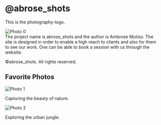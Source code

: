 <!DOCTYPE html>
<html>
    <head>
        <meta charset="utf-8">
        <meta name="viewport" content="width=device-width">
        <link rel="stylesheet" href="index.css">
        <title>Photographic site</title>
    </head>
    <body>
        <h1>@abrose_shots</h1>
        <div class="photography logo">
            <p>This is the photography-logo.</p>
            <img src="https://static.vecteezy.com/system/resources/thumbnails/008/991/031/small/photography-logo-vector.jpg" alt="Photo 0">
        </div>
        The project name is abrose_shots and the author is Ambrose Mutiso.
        The site is designed in order to enable a high reach to clients and also for them to see our work.
        One can be able to book a session with us through the website.
        <p>&copy;abrose_shots. All rights reserved.</p>
        <section id="favorite-photos">
            <h2>Favorite Photos</h2>
            <div class="photo">
                <img src="https://images.unsplash.com/photo-1486916856992-e4db22c8df33?ixlib=rb-4.0.3&ixid=M3wxMjA3fDB8MHxwaG90by1wYWdlfHx8fGVufDB8fHx8fA%3D%3D&auto=format&fit=crop&w=1974&q=80.jpg" alt="Photo 1">
                <p>Capturing the beauty of nature.</p>
            </div>
            <div class="photo">
                <img src="https://images.unsplash.com/photo-1542103131-b4a52ad279d0?ixlib=rb-4.0.3&ixid=M3wxMjA3fDB8MHxwaG90by1wYWdlfHx8fGVufDB8fHx8fA%3D%3D&auto=format&fit=crop&w=464&q=80.jpg" alt="Photo 2">
                <p>Exploring the urban jungle.</p>
            </div>
        </section>
    </body>
</html>
